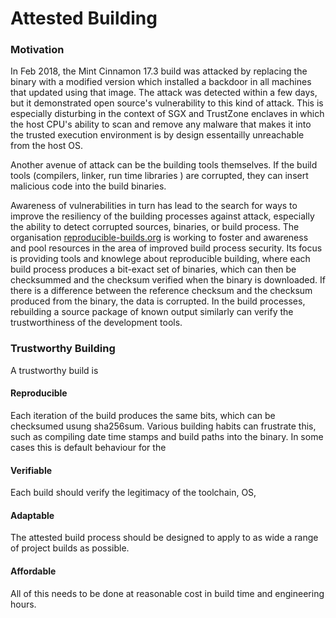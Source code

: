 # Attested Building

### Motivation

In Feb 2018, the Mint Cinnamon 17.3 build was attacked by replacing the binary with a modified version which installed 
a backdoor in all machines that updated using that image. The attack was detected within a few days, but it demonstrated
open source's vulnerability to this kind of attack. This is especially disturbing in the context of SGX and TrustZone enclaves 
in which the host CPU's ability to scan and remove any malware that makes it into the trusted execution environment is 
by design essentailly unreachable from the host OS.

Another avenue of attack can be the building tools themselves. If the build tools (compilers, linker, run time libraries )
are corrupted, they can insert malicious code into the build binaries. 

Awareness of vulnerabilities in turn has lead to the search for ways to improve the resiliency of the building processes
against attack, especially the ability to detect corrupted sources, binaries, or build process.  The organisation
[reproducible-builds.org](https://reproducible-builds.org/ ) is working to foster and awareness and pool resources
in the area of improved build process security. Its focus is providing tools and knowlege about reproducible building, where 
each build process produces a bit-exact set of binaries, which can then be checksummed and the checksum verified when the 
binary is downloaded.  If there is a difference between the reference checksum and the checksum produced from the binary, 
the data is corrupted. In the build processes, rebuilding a source package of known output similarly can verify the 
trustworthiness of the development tools.

### Trustworthy Building
A trustworthy build is 
#### Reproducible
Each iteration of the build produces the same bits, which can be checksumed usung sha256sum. Various building
habits can frustrate this, such as compiling date time stamps and build paths into the binary. In some cases this is
default behaviour for the 

#### Verifiable

Each build should verify the legitimacy of the toolchain, OS, 

#### Adaptable

The attested build process should be designed to apply to as wide a range of project builds as possible. 

#### Affordable

All of this needs to be done at reasonable cost in build time and engineering hours. 





